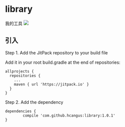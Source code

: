 # library
我的工具
[![](https://jitpack.io/v/hcangus/library.svg)](https://jitpack.io/#hcangus/library)

## 引入

Step 1. Add the JitPack repository to your build file

Add it in your root build.gradle at the end of repositories:
```
allprojects {
  repositories {
    ...
    maven { url 'https://jitpack.io' }
  }
}
```
Step 2. Add the dependency
```
dependencies {
        compile 'com.github.hcangus:library:1.0.1'
}
```
